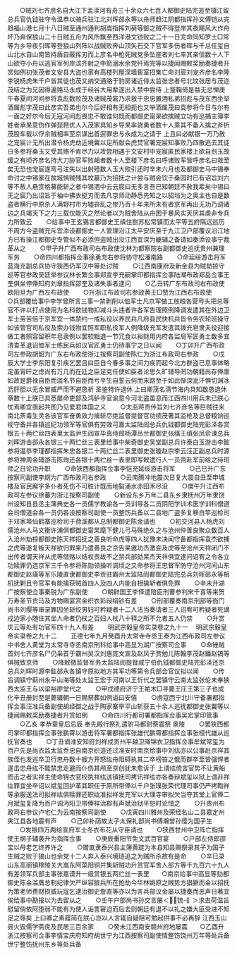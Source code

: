 <!-- { "loadSidebar": true } -->
　　○贼刘七齐彦名自大江下孟渎河有舟三十余众六七百人都御史陆完追至镇江留总兵官仇钺驻守令温恭以骑兵驻江北刘晖郤永等以舟师趋江阴都指挥孙文傅铠从完趋福山港七月十八日贼至通州通判胡嵩指挥刘葵等御之贼不得登岸其夜飓风大作舟坏乃奔保狼山二十日贼五舟为风所飘至西洋港文铠败之二十一日完命同知罗土□常等为乡导夜引晖等登狼山列阵以战贼败奔山顶矢石交下官军多伤者晖与千总任玺自山北水自山南皆持盾自蔽挥刃而上彦名中枪死贼党多坠崖者刘七率其亲信数十人下山欲夺小舟以逃官军列岸滨齐射之中箭溺水余党歼焉完等以捷闻赐敕奖励奏捷者升赏如例初张茂者文安县大盗也家有高楼列屋深墙窖室招集亡命刘宸刘宠齐彦名李隆李锐杨虎朱千户皆其徒也茂又纳交通赂于豹房诸近侍太监张忠者号北坟张居与茂迩茂结之为兄因得遍赂马永成于经谷大用辈遂出入禁中尝侍  上蹵鞠倚是益无忌惮庚午春夏间河间参将袁彪数败茂及诸贼茂窘乃求救于忠忠置酒私弟招彪与茂东西坐举酒属彪字茂曰此彦实吾弟也尔今后好相有无相扼也又举酒属茂曰袁参将今日与尔有一面之好尔今后无寇河间彪畏忠不敢谁何既而都御史甯杲欲擒贼立功有巡捕主簿李姓者承杲意伪作弹琵琶优人入茂家具知乡导杲率骁勇者数十人乘其不备入擒之斧折茂股车载以俘余贼相率至京谋出首逭罪忠与永成为之请于  上且曰必献银一万乃赦之宠宸计无所出潜令杨虎劫近境冀以足所献会虎焚官署宠宸知事败乃四散逃去其徒日多参将桑玉又受其赂不肯尽力以攻尝相遇于文安村中宠宸匿民家楼上欲自刭玉故缓之有顷齐彦名持大刀胁官军败衄者数十人至楼下彦名曰呼诸败军皆呼彦名曰救至矣无恐也宠宸遂弯弓注矢以出射殪数人玉大败引还时辛未六月也及都御史马中锡奉命讨之中锡家在故城惧贼残其坟墓乃为招抚之计尝与贼会饮于桑园时已有诏旨刘六等不赦人悬赏格募能斩之者中锡酒中云云宸曰无多言吾已知朝廷不赦我辈矣中锡曰无之宸乃出诏旨于袖中拂衣挺刃而去凡京师动静悉先知之以貂垱为之奥主也自是数盗者横行中原杀人满野村市为墟丧乱之惨乃百十年来所未有者京军再出无功乃调诸边之兵竭天下之力三载仅能灭之然论者以为贼舍陆从舟困于暴风实天厌其虐非专兵力所致云
　　○给事中王玄锡言都御史王缜住劄苏松常镇而太平等五府隔远巡历不周方今盗贼充斥宜添设都御史一人管理沿江太平安庆至于九江卫户部覆议沿江地方已有操江都御史专管似不必添但盗贼出没江西宜深为畿辅之备请如奏添设事宁裁革从之
　　○甲子升广西布政司右布政使沈林为都察院右副都御史巡抚贵州兼理军务
　　○命四川都指挥佥事徐勇充右参将协守松潘南路
　　○命延绥游击将军蓝海充副总兵协守狭西仍军汉中等处讨贼
　　○江西南康府及新金县为贼劫掠守巡等官参政吴廷举参议林长繁佥事郑宣李充嗣掌印都指挥佥事陆潮布政郑岳佥事王奎俱坐停俸知府刘章指挥邵奎及诸失事者逮问
　　○乙丑转广东布政司右布政使欧阳旦为广西左布政使
　　○升浙江布政司右参政黄王□赞为江西右布政使　　○兵部覆给事中李学曾所言三事一禁剥削以恤军士凡京军做工放粮各营号头把总等官不许以打点使用为名科歛钱物扣减斗头违者许各军告理照例降调发遣其在外边卫军士劳苦倍于京军宜一体禁约一戒私役以养民兵凡府县民快机兵皆令务农轮班操守如该管官司私役及索办钱物宜照军职私役军人例降级充军发遣其拨充皂隶夫役迎接做工者照容留积年皂隶例以罢软黜退一节冗食以裕财用内府各监局军匠勇士数多宜清查革退诏恤军士练民兵如议官匠勇士仍待事宁之日以闻
　　○丁卯升广西布政司左参政胡韶为广东右布政使浙江按察司副使陈仁为浙江布政司右参政
　　○戊辰大学士李东阳复引疾乞罢且曰臣自今春多事之间力疾而起今北方群盗已息事体略定虽宵旰之虑尚有万几而在廷之臣足克任使如臣者论思久旷辅导罔功朝籍尚存俸廪如故是爵禄自臣而滥名节自臣而亏平生自誓云何而末路至于如此惭深泚汗惧切渊冰沥肝胆以无余冒威严而不避恳祈  圣鉴特许退休  上曰卿茂名清节海内具知数恳退休章数十上朕已具悉屡命吏部及鸿胪寺官谕意今河北盗虽息而江西四川用兵未已朕心忧焉卿宜亟起共图乃见爱君体国之义
　　○太监蒋贵传旨刘七齐彦名等巨贼往来南北荼毒生灵各该官军奋勇效力擒斩尽绝监督提督官功绩茂著其监枪及总督粮饷巡视守备并各镇巡纪功领军等官俱有劳效可嘉太监陆訚总兵仇钺都御史陆完彭泽各赏银五十两纻丝四表里太监尹生阎宣毕真侍郎杨潭丛兰都御史张缙王缜张凤俞谏总兵刘晖游击郤永各银三十两纻丝三表里给事中柴奇御史吴堂副总兵许泰白玉游击李鋐参将温恭李瑾都指挥朱忠各银二十两纻丝二表里御史张璇赵宗李云汪正副总兵时源参将神周金辅游击陈珣还各银十两纻丝一表里即写敕遣行人一员赍赴军前给之待班师之日论功升职
　　○命狭西都指挥佥事李恺充延绥游击将军
　　○己巳升广东按察司副使李纲为广西布政司右参政
　　○云南腾冲地震次日复大震自丑至申城楼及官民廨宇多仆者死伤不可胜计既而地裂涌水赤田禾尽没
　　○庚午升江西布政司左参议徐蕃为浙江按察司副使
　　○新设东乡万年二县东乡隶抚州万年隶饶州设知县县丞主簿典史各一员儒学教谕各一员训导各二员阴阳学训术医学训科僧道会司僧道会各一员仍各设按察司副使一员整饬兵备以二县地广盗多复移白竿巡检司于邓家埠仙鹤寨巡检司于荷溪都从总制都御史陈金请也
　　○初交河县人杨虎刘儒沧州人马文衡许浦俱都御史甯杲麾下健儿弓马殊绝久之与沧州仲善良聚众数百人入沧州劫掠都御史陈天祥招抚之善良听命虎等四人犹豫未决闻守备都指挥袁杰欲捕之虎等遂复叛天祥欲归罪杲乃遣善良之京告杲邀功杰激变及虎等至沧州天祥闭门不出传者谓天祥从虎等借赂以结权贵故不之禁兵部劾杲杰天祥俱宜逮问诏宥之令各立功赎罪仍选京军三千令参将陈勋领操听调顷之又命参将王忠督军防守沧州河间山东都御史赵璜等军乐陵直隶都御史李贡驻霸州太监陆訚都御史陆完总兵刘晖郤永等相机抚剿且令官军有能擒获贼首四人及四人内能自相擒斩者俱免罪
　　○辛未升湖广按察使佥事秦锐为广东副使
　　○朝鲜国王李怿遣陪臣刑曹参判宋千喜等来贺  万寿圣节贡马及方物赐宴赏金织衣彩叚绢钞有差
　　○刑部覆奏南京刑部等衙门尚书刘缨等审录罪囚坐斩绞男妇可矜疑者十二人法当奏请者三人诏宥可矜疑者死谪戍边家小随住其坐人命者仍杖之百妇人杖八十释之所不允者五人仍禁
　　○升赏庆云等处有功官军四十九人有差
　　明武宗毅皇帝实录卷之九十一
　明武宗毅皇帝实录卷之九十二
　　正德七年九月癸酉升太常寺寺丞王泰为江西布政司左参议中书舍人黄堂为太常寺寺丞南京刑科给事中高显为湖广按察司佥事
　　○命锉贼首刘七齐彦名尸仍枭首于霸州吴汉刘惠庞文宣及赵风子贾勉儿陈翰李茂赵鐇赵镐等俱械致京师
　　○降敕徵监督军务太监陆訚提督咸宁伯仇钺都御史陆完彭泽还京总兵刘晖时源李鈜郤永各镇守原拟地方其军功等第令兵部会官议拟以闻
　　○传旨调镇守蓟州永平山海等处太监王宏于河南以王忻代之罢镇守云南太监张伦未奉狭西太监王与以梁裕廖堂代之
　　○甲戌德府济宁王祐木□寻薨王庄王第三子也成化辛丑册封至是薨辍朝一日赐祭葬如例谥曰安僖
　　○虏寇西宁北川守备署都指挥佥事汪准兵备副使胡经御之战于陶家寨旱平山斩获五十余人巡抚都御史张翼等以捷闻赐敕奖励奏捷者升赏如例
　　○命四川行都司署都指挥佥事吴宏掌印管事
　　○乙亥  孝恭章皇后忌辰  奉先殿行祭礼遣驸马都尉蔡震祭  景陵
　　○罢狭西都司掌印都指挥佥事张鹏霄以游击将军署都指挥张雄代鹏霄都指挥佥事张桓代雄从巡抚官奏也
　　○丁丑谪淮安知府刘祥戍贵州平越卫降锦衣卫指挥佥事牟斌常玺为百户先是尚衣监太监乔忠自南京织造还过准安时南京给事中刘纮亦以公事赴京祥其族侄也发巡卒卫行忠舟数十艘方开怒纮舟阻碍执其二卒榜笞之俄而群卒至皆强悍者遂击忠舟纮不能禁忠走避而仆伤其颅至京创犹未愈诉于  上谓纮倚言官势不让黄船而击之者实祥主使命锦衣官校执祥纮送镇抚司拷讯祥纮亦各奏辩斌玺以狱上谓非祥纮罪宜坐卒诏以斌玺回护革其职任于原所带俸以千户张璞张荣代理司事仍严拷鞫祥等承服送法司拟祥纮俱赎罪还职纮准拟祥发充军以大理寺审拟欠当夺其堂上官俸二月斌玺复降为百户调沔阳卫带俸祥治郡有声斌治狱平恕时论惜之
　　○升贵州布政司右参议卢宅仁为云南按察司副使
　　○戊寅四川雅州及荣经名山二县嘉定州夹江县各地震有声
　　○己卯补荫故太子太保礼部尚书傅瀚曾孙缨为国子生
　　○发银四万两给宣府军士冬衣布花从守臣请也
　　○狭西甘州中卫阵亡指挥使王纲子辅袭升为指挥佥事
　　○庚辰重阳节免文武百官宴
　　○户部左侍郎邵宝以母老乞终养许之
　　○赠直隶泰兴县主簿黄琏为本县知县赐祭录其子为国子生贼之败于狼山也余党十二人奔入泰兴境琏追之为贼所杀故有是命
　　○辛巳录山东高丽镇穆陵关大嵩东阿菜阳铜井集斩贼功升赏官军舍人郤方等千九百六十九人有差领军兵部主事张嘉谟升一级赏银五两纻丝一表里　　○南京给事中高显等劾都御史陈金滥膺总制纪律欠严纵容狼兵所在抢劫今华林姚原之贼势方猖獗而金以招抚为策老师费财损威玩寇乞逮治御史詹直等亦以为言兵部议金屡以捷奏而恶声日著宜俟给事中勘报以为去留从之
　　○壬午户部尚书孙交言屡＜锍-釒＞求去荷温旨慰留倘依阿堕弱不能有为使人诟詈窘迫而后去则朝廷有退不以礼之嫌大臣受进不知足之辱矣  上曰卿之素履简在朕心岂以人言辄自疑阻可勉起供事不必再辞  江西玉山县火毁儒学斋庑及民居三百余家
　　○癸未江西南安赣州府地屡震　　○乙酉升浙江按察司佥事李情宝庆府知府胡世宁为江西按察司副使情整饬饶州万年等处兵备世宁整饬抚州东乡等处兵备
